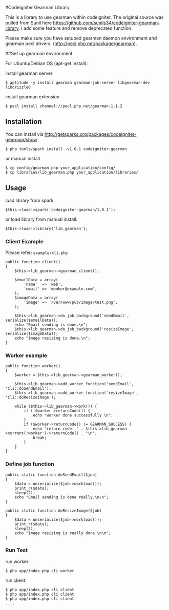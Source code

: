 #Codeigniter Gearman Library

This is a library to use gearman within codeigniter. The original source was pulled from Sunil here https://github.com/sunils34/codeigniter-gearman-library. I add some feature and remove deprecated function.

Please make sure you have setuped gearman daemon environment and gearman pecl drivers. (http://pecl.php.net/package/gearman).

##Set up gearman environment

For Ubuntu/Debian OS (apt-get install):

install gearman server

```
$ aptitude -y install gearman gearman-job-server libgearman-dev libdrizzle0
```

install gearman extension

```
$ pecl install channel://pecl.php.net/gearman-1.1.2
```

## Installation

You can install via http://getsparks.org/packages/codeigniter-gearman/show

```
$ php tools/spark install -v1.0.1 codeigniter-gearman
```

or manual install

```
$ cp config/gearman.php your_application/config/
$ cp libraries/lib_gearman.php your_application/libraries/
```

## Usage

load library from spark:

```
$this->load->spark('codeigniter-gearman/1.0.1');
```

or load library from manual install:

```
$this->load->library('lib_gearman');
```

### Client Example

Please refer: `example/cli.php`

    public function client()
    {
        $this->lib_gearman->gearman_client();

        $emailData = array(
            'name'  => 'web',
            'email' => 'member@example.com',
        );
        $imageData = array(
            'image' => '/var/www/pub/image/test.png',
        );

        $this->lib_gearman->do_job_background('sendEmail', serialize($emailData));
        echo "Email sending is done.\n";
        $this->lib_gearman->do_job_background('resizeImage', serialize($imageData));
        echo "Image resizing is done.\n";
    }

### Worker example

    public function worker()
    {
        $worker = $this->lib_gearman->gearman_worker();

        $this->lib_gearman->add_worker_function('sendEmail', 'Cli::doSendEmail');
        $this->lib_gearman->add_worker_function('resizeImage', 'Cli::doResizeImage');

        while ($this->lib_gearman->work()) {
            if (!$worker->returnCode()) {
                echo "worker done successfully \n";
            }
            if ($worker->returnCode() != GEARMAN_SUCCESS) {
                echo "return_code: " . $this->lib_gearman->current('worker')->returnCode() . "\n";
                break;
            }
        }
    }

### Define job function

    public static function doSendEmail($job)
    {
        $data = unserialize($job->workload());
        print_r($data);
        sleep(2);
        echo "Email sending is done really.\n\n";
    }

    public static function doResizeImage($job)
    {
        $data = unserialize($job->workload());
        print_r($data);
        sleep(2);
        echo "Image resizing is really done.\n\n";
    }

### Run Test

run worker:

```
$ php app/index.php cli worker
```

run client:

```
$ php app/index.php cli client
$ php app/index.php cli client
$ php app/index.php cli client
....
```
